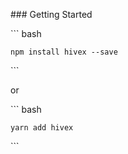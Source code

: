 

\#\#\# Getting Started



\`\`\` bash

	npm install hivex --save

\`\`\`

or 

\`\`\` bash

	yarn add hivex

\`\`\`



